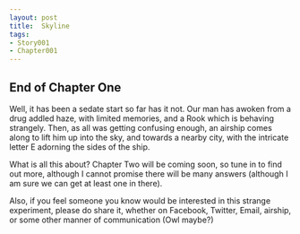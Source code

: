 ```yaml
---
layout: post
title:  Skyline
tags:
- Story001
- Chapter001
---
```


## End of Chapter One

Well, it has been a sedate start so far has it not.  Our man has awoken from a drug addled haze, with limited memories, and a Rook which is behaving strangely.  Then, as all was getting confusing enough, an airship comes along to lift him up into the sky, and towards a nearby city, with the intricate letter E adorning the sides of the ship.

What is all this about?  Chapter Two will be coming soon, so tune in to find out more, although I cannot promise there will be many answers (although I am sure we can get at least one in there).

Also, if you feel someone you know would be interested in this strange experiment, please do share it, whether on Facebook, Twitter, Email, airship, or some other manner of communication (Owl maybe?)